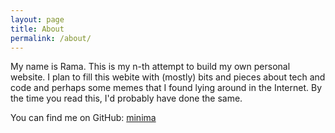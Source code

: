 ```yaml
---
layout: page
title: About
permalink: /about/
---
```


My name is Rama. This is my n-th attempt to build my own personal website.
I plan to fill this webite with (mostly) bits and pieces about tech and code 
and perhaps some memes that I found lying around in the Internet.
By the time you read this, I'd probably have done the same.


You can find me on GitHub:
[minima](https://github.com/ramasagala)

